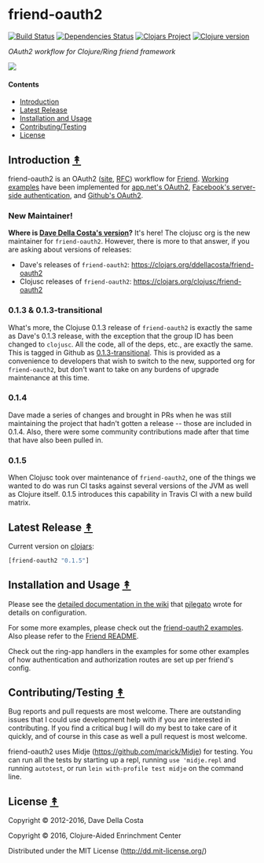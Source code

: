 # friend-oauth2
[![Build Status][travis-badge]][travis]
[![Dependencies Status][deps-badge]][deps]
[![Clojars Project][clojars-badge]][clojars]
[![Clojure version][clojure-v]](project.clj)

*OAuth2 workflow for Clojure/Ring friend framework*

[![][logo]][logo-large]


#### Contents

* [Introduction](#introduction-)
* [Latest Release](#latest-release-)
* [Installation and Usage](#installation-and-usage-)
* [Contributing/Testing](#contributingtesting-)
* [License](#license-)


## Introduction [&#x219F;](#contents)

friend-oauth2 is an OAuth2 ([site][oauth2 site], [RFC][oauth2 rfc]) workflow
for [Friend][friend url]. [Working examples][friend oauth2 examples] have been
implemented for [app.net's OAuth2][app.net's OAuth2],
[Facebook's server-side authentication][Facebook's auth], and
[Github's OAuth2][Github's OAuth2].


### New Maintainer!

**Where is [Dave Della Costa's version][Dave Della Costa's version]?** It's here! 
The clojusc org is the new maintainer for `friend-oauth2`. However, there is
more to that answer, if you are asking about versions of releases:

* Dave's releases of `friend-oauth2`: https://clojars.org/ddellacosta/friend-oauth2
* Clojusc releases of `friend-oauth2`: https://clojars.org/clojusc/friend-oauth2

### 0.1.3 & 0.1.3-transitional

What's more, the Clojuse 0.1.3 release of `friend-oauth2` is exactly the same as
Dave's 0.1.3 release, with the exception that the group ID has been changed to
`clojusc`. All the code, all of the deps, etc., are exactly the same. This is
tagged in Github as [0.1.3-transitional][0.1.3-transitional]. This is provided as
a convenience to developers that wish to switch to the new, supported org for
`friend-oauth2`, but don't want to take on any burdens of upgrade maintenance at
this time.


### 0.1.4

Dave made a series of changes and brought in PRs when he was still maintaining
the project that hadn't gotten a release -- those are included in 0.1.4. Also,
there were some community contributions made after that time that have also
been pulled in.


### 0.1.5

When Clojusc took over maintenance of `friend-oauth2`, one of the things we
wanted to do was run CI tasks against several versions of the JVM as well as
Clojure itself. 0.1.5 introduces this capability in Travis CI with a new build
matrix.



## Latest Release [&#x219F;](#contents)

Current version on [clojars][clojars]:

```clojure
[friend-oauth2 "0.1.5"]
```


## Installation and Usage [&#x219F;](#contents)

Please see the [detailed documentation in the wiki][docs] that
[pjlegato](https://github.com/pjlegato) wrote for details on configuration.

For some more examples, please check out the
[friend-oauth2 examples][friend oauth2 examples]. Also please refer to the
[Friend README][friend url].

Check out the ring-app handlers in the examples for some other examples of
how authentication and authorization routes are set up per friend's config.


## Contributing/Testing [&#x219F;](#contents)

Bug reports and pull requests are most welcome.  There are outstanding issues
that I could use development help with if you are interested in contributing.
If you find a critical bug I will do my best to take care of it quickly, and
of course in this case as well a pull request is most welcome.

friend-oauth2 uses Midje (https://github.com/marick/Midje) for testing.  You
can run all the tests by starting up a repl, running `use 'midje.repl` and
running `autotest`, or run `lein with-profile test midje` on the command line.


## License [&#x219F;](#contents)

Copyright © 2012-2016, Dave Della Costa

Copyright © 2016, Clojure-Aided Enrinchment Center

Distributed under the MIT License (http://dd.mit-license.org/)

[oauth2 site]: https://oauth.net/2/
[oauth2 rfc]: https://tools.ietf.org/html/rfc6749
[friend url]: https://github.com/cemerick/friend
[friend oauth2 examples]: https://github.com/ddellacosta/friend-oauth2-examples
[app.net's OAuth2]: https://github.com/appdotnet/api-spec/blob/master/auth.md
[Facebook's auth]: https://developers.facebook.com/docs/authentication/server-side/
[Github's OAuth2]: http://developer.github.com/v3/oauth/
[docs]: https://github.com/ddellacosta/friend-oauth2/wiki
[Dave Della Costa's version]: https://github.com/ddellacosta/friend-oauth2/
[0.1.3-transitional]: https://github.com/clojusc/friend-oauth2/releases/tag/0.1.3-transitional

[travis]: https://travis-ci.org/clojusc/friend-oauth2
[travis-badge]: https://travis-ci.org/clojusc/friend-oauth2.png?branch=master
[deps]: http://jarkeeper.com/clojusc/friend-oauth2
[deps-badge]: http://jarkeeper.com/clojusc/friend-oauth2/status.svg
[logo]: resources/images/friend-oauth-logo-x250.png
[logo-large]: resources/images/friend-oauth-logo-x1000.png
[tag-badge]: https://img.shields.io/github/tag/clojusc/friend-oauth2.svg?maxAge=2592000
[tag]: https://github.com/clojusc/friend-oauth2/tags
[clojure-v]: https://img.shields.io/badge/clojure-1.5-to-1.8-blue.svg
[clojars]: https://clojars.org/clojusc/friend-oauth2
[clojars-badge]: https://img.shields.io/clojars/v/friend-oauth2.svg
